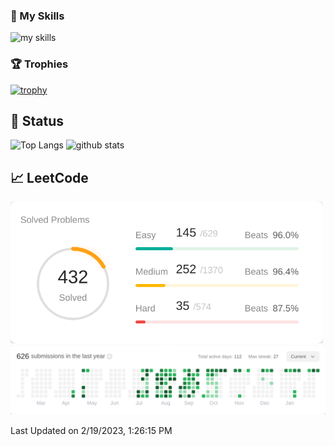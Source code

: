 ### 🌱 My Skills
<img alt="my skills" src="https://skillicons.dev/icons?i=aws,docker,linux,github,redis,jenkins,laravel,php,py,nextjs,react,nuxtjs,vue,nodejs,ts,js,jest,webpack,rust,vscode,&theme=light" />

### 🏆 Trophies
[![trophy](https://github-profile-trophy.vercel.app/?username=k-yamasaki-zakisan&margin-w=15&margin-h=15)](https://github.com/ryo-ma/github-profile-trophy)
<!-- [![AtCoder Trophies](https://atcoder-trophies.vercel.app/api/v1/atcoder?username=kkp)](https://github.com/KATO-Hiro/AtCoderTrophies) -->

[](
![visitors](https://visitor-badge.glitch.me/badge?page_id=k-yamasaki-zakisan)
)

## 🎯 Status
<p align="left"> 
  <img alt="Top Langs" height="150px" src="https://github-readme-stats.vercel.app/api/top-langs/?username=k-yamasaki-zakisan&layout=compact&show_icons=true" />
  <img alt="github stats" height="150px" src="https://github-readme-stats.vercel.app/api?username=k-yamasaki-zakisan" />
</p>

## 📈 LeetCode
<!--START_SECTION:leetcode-streak-updated-time-->

<picture>
  <source media="(prefers-color-scheme: dark)" srcset="./images/problems_dark.png" width="500">
  <img alt="" src="./images/problems.png" width="500">
</picture>
<picture>
  <source media="(prefers-color-scheme: dark)" srcset="./images/rating_dark.png">
  <img alt="" src="./images/streak.png">
</picture>
  
Last Updated on 2/19/2023, 1:26:15 PM
  
<!--END_SECTION:leetcode-streak-updated-time-->
